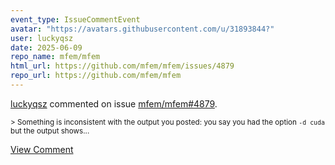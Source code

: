 ```yaml
---
event_type: IssueCommentEvent
avatar: "https://avatars.githubusercontent.com/u/31893844?"
user: luckyqsz
date: 2025-06-09
repo_name: mfem/mfem
html_url: https://github.com/mfem/mfem/issues/4879
repo_url: https://github.com/mfem/mfem
---
```


<a href='https://github.com/luckyqsz' target='_blank'>luckyqsz</a> commented on issue <a href='https://github.com/mfem/mfem/issues/4879' target='_blank'>mfem/mfem#4879</a>.

<small>> Something is inconsistent with the output you posted: you say you had the option `-d cuda` but the output shows...</small>

<a href='https://github.com/mfem/mfem/issues/4879' target='_blank'>View Comment</a>